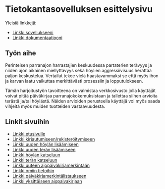 # Tietokantasovelluksen esittelysivu

Yleisiä linkkejä:

* [Linkki sovellukseeni](https://ttuotila.users.cs.helsinki.fi/tsoha/)
* [Linkki dokumentaatiooni](https://github.com/qzuw/Tsoha-Bootstrap/blob/master/doc/dokumentaatio.pdf)

## Työn aihe

Perinteisen parranajon harrastajien keskuudessa partaterien terävyys ja niiden ajon aikainen miellyttävyys sekä höylien aggressiivisuus 
herättää paljon keskustelua. Vertailut tekee vielä haastavammaksi se että myös ihon ja karvan laatu vaikuttaa merkittävästi prosessiin ja 
lopputulokseen.

Tämän harjoitustyön tavoitteena on valmistaa verkkosivusto jolla käyttäjät voivat pitää päiväkirjaa parranajokokemuksistaan ja tallettaa 
siihen arvioita terästä ja/tai höylästä. Näiden arvioiden perusteella käyttäjä voi myös saada vihjeitä myös muiden tuotteiden vastaavuudesta.

## Linkit sivuihin

* [Linkki etusivulle](https://ttuotila.users.cs.helsinki.fi/tsoha/etusivu)
* [Linkki kirjautumiseen/rekisteröitymiseen](https://ttuotila.users.cs.helsinki.fi/tsoha/kirjaudu)
* [Linkki uuden höylän lisäämiseen](https://ttuotila.users.cs.helsinki.fi/tsoha/uusi_hoyla)
* [Linkki uuden terän lisäämiseen](https://ttuotila.users.cs.helsinki.fi/tsoha/uusi_tera)
* [Linkki höylän katseluun](https://ttuotila.users.cs.helsinki.fi/tsoha/nayta_hoyla)
* [Linkki terän katseluun](https://ttuotila.users.cs.helsinki.fi/tsoha/nayta_tera)
* [Linkki uuteen ajopäiväkirjamerkintään](https://ttuotila.users.cs.helsinki.fi/tsoha/uusi_ajopaivakirja)
* [Linkki omiin tietoihin](https://ttuotila.users.cs.helsinki.fi/tsoha/omat_tiedot)
* [Linkki päiväkirjamerkintälistaukseen](https://ttuotila.users.cs.helsinki.fi/tsoha/listaa_ajot)
* [Linkki yksittäiseen ajopaivakirjaan](https://ttuotila.users.cs.helsinki.fi/tsoha/ajopaivakirja)

